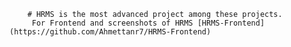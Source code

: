        # HRMS is the most advanced project among these projects.
         For Frontend and screenshots of HRMS [HRMS-Frontend](https://github.com/Ahmettanr7/HRMS-Frontend)
        
